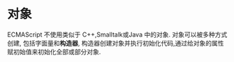 # 对象

ECMAScript 不使用类似于 C++,Smalltalk或Java 中的对象. 对象可以被多种方式创建, 包括字面量和**构造器**, 构造器创建对象并执行初始化代码,通过给对象的属性赋初始值来初始化全部或部分对象.
